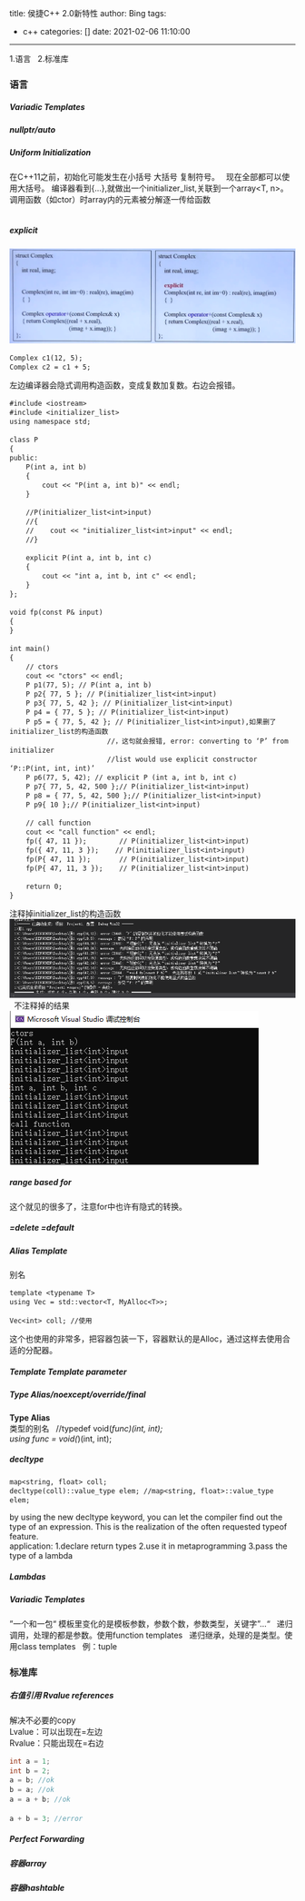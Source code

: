 title: 侯捷C++ 2.0新特性
author: Bing
tags:
  - c++
categories: []
date: 2021-02-06 11:10:00
---
1.语言  
2.标准库  

### 语言  
##### Variadic Templates  

##### nullptr/auto

##### Uniform Initialization  
在C++11之前，初始化可能发生在小括号 大括号 复制符号。  
现在全部都可以使用大括号。 
编译器看到{...},就做出一个initializer_list<T>,关联到一个array<T, n>。调用函数（如ctor）时array内的元素被分解逐一传给函数  
  
##### explicit 

![upload successful](/images/pasted-14.png) 
``` 
Complex c1(12, 5);
Complex c2 = c1 + 5;
```

左边编译器会隐式调用构造函数，变成复数加复数。右边会报错。  

```
#include <iostream>
#include <initializer_list>
using namespace std;

class P
{
public:
    P(int a, int b)
    {
        cout << "P(int a, int b)" << endl;
    }

    //P(initializer_list<int>input)
    //{
    //    cout << "initializer_list<int>input" << endl;
    //}

    explicit P(int a, int b, int c)
    {
        cout << "int a, int b, int c" << endl;
    }
};

void fp(const P& input)
{
}

int main()
{
    // ctors
    cout << "ctors" << endl;
    P p1(77, 5); // P(int a, int b)
    P p2{ 77, 5 }; // P(initializer_list<int>input) 
    P p3{ 77, 5, 42 }; // P(initializer_list<int>input) 
    P p4 = { 77, 5 }; // P(initializer_list<int>input) 
    P p5 = { 77, 5, 42 }; // P(initializer_list<int>input),如果删了initializer_list的构造函数
                        //，这句就会报错, error: converting to ‘P’ from initializer
                        //list would use explicit constructor ‘P::P(int, int, int)’
    P p6(77, 5, 42); // explicit P (int a, int b, int c) 
    P p7{ 77, 5, 42, 500 };// P(initializer_list<int>input) 
    P p8 = { 77, 5, 42, 500 };// P(initializer_list<int>input) 
    P p9{ 10 };// P(initializer_list<int>input) 

    // call function
    cout << "call function" << endl;
    fp({ 47, 11 });        // P(initializer_list<int>input)
    fp({ 47, 11, 3 });    // P(initializer_list<int>input)
    fp(P{ 47, 11 });       // P(initializer_list<int>input)
    fp(P{ 47, 11, 3 });    // P(initializer_list<int>input)

    return 0;
}
```

注释掉initializer_list的构造函数
![upload successful](/images/pasted-15.png)  
不注释掉的结果
![upload successful](/images/pasted-16.png)  

##### range based for
这个就见的很多了，注意for中也许有隐式的转换。  

##### =delete =default  

##### Alias Template 
别名  

```
template <typename T>  
using Vec = std::vector<T, MyAlloc<T>>;

Vec<int> coll; //使用
```

这个也使用的非常多，把容器包装一下，容器默认的是Alloc，通过这样去使用合适的分配器。  

##### Template Template parameter  

##### Type Alias/noexcept/override/final
**Type Alias**  
类型的别名  
//typedef void(*func)(int, int);  
using func = void(*)(int, int);  

##### decltype
```
map<string, float> coll;
decltype(coll)::value_type elem; //map<string, float>::value_type elem;
```

by using the new decltype keyword, you can let the compiler find out the type of an expression. This is the realization of the often requested typeof feature.  
application: 1.declare return types 2.use it in metaprogramming 3.pass the type of a lambda  

##### Lambdas

##### Variadic Templates
”一个和一包“
模板里变化的是模板参数，参数个数，参数类型，关键字”...“  
递归调用，处理的都是参数。使用function templates  
递归继承，处理的是类型。使用class templates  
例：tuple  


### 标准库  

##### 右值引用 Rvalue references
解决不必要的copy  
Lvalue：可以出现在=左边  
Rvalue：只能出现在=右边  
``` c++
int a = 1;
int b = 2;
a = b; //ok
b = a; //ok
a = a + b; //ok

a + b = 3; //error
``` 
##### Perfect Forwarding  

##### 容器array

##### 容器hashtable